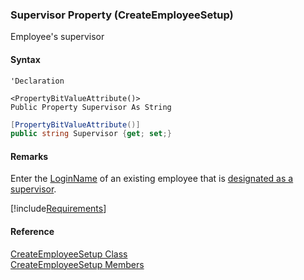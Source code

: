 ﻿### Supervisor Property (CreateEmployeeSetup)

Employee's supervisor

#### Syntax

```vbnet
'Declaration

<PropertyBitValueAttribute()>
Public Property Supervisor As String
```

```csharp
[PropertyBitValueAttribute()]
public string Supervisor {get; set;}
```

#### Remarks

Enter the [LoginName](FChoice.Toolkits.Clarify~FChoice.Toolkits.Clarify.Interfaces.CreateEmployeeSetup~LoginName.md) of an existing employee that is [designated as a supervisor](FChoice.Toolkits.Clarify~FChoice.Toolkits.Clarify.Interfaces.CreateEmployeeSetup~IsSupervisor.md).

[!include[Requirements](../partials/requirements.md)]

#### Reference

[CreateEmployeeSetup Class](FChoice.Toolkits.Clarify~FChoice.Toolkits.Clarify.Interfaces.CreateEmployeeSetup.md)  
[CreateEmployeeSetup Members](FChoice.Toolkits.Clarify~FChoice.Toolkits.Clarify.Interfaces.CreateEmployeeSetup_members.md)